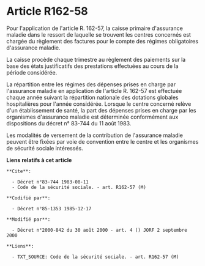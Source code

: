 # Article R162-58

Pour l'application de l'article R. 162-57, la caisse primaire d'assurance maladie dans le ressort de laquelle se trouvent les
centres concernés est chargée du règlement des factures pour le compte des régimes obligatoires d'assurance maladie.

La caisse procède chaque trimestre au règlement des paiements sur la base des états justificatifs des prestations effectuées
au cours de la période considérée.

La répartition entre les régimes des dépenses prises en charge par l'assurance maladie en application de l'article R. 162-57
est effectuée chaque année suivant la répartition nationale des dotations globales hospitalières pour l'année considérée.
Lorsque le centre concerné relève d'un établissement de santé, la part des dépenses prises en charge par les organismes
d'assurance maladie est déterminée conformément aux dispositions du décret n° 83-744 du 11 août 1983.

Les modalités de versement de la contribution de l'assurance maladie peuvent être fixées par voie de convention entre le
centre et les organismes de sécurité sociale intéressés.

**Liens relatifs à cet article**

	**Cite**:

	  - Décret n°83-744 1983-08-11
	  - Code de la sécurité sociale. - art. R162-57 (M)

	**Codifié par**:

	  - Décret n°85-1353 1985-12-17

	**Modifié par**:

	  - Décret n°2000-842 du 30 août 2000 - art. 4 () JORF 2 septembre 2000

	**Liens**:

	  - TXT_SOURCE: Code de la sécurité sociale. - art. R162-57 (M)
